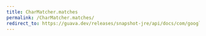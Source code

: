 ```yaml
---
title: CharMatcher.matches
permalink: /CharMatcher.matches/
redirect_to: https://guava.dev/releases/snapshot-jre/api/docs/com/google/common/base/CharMatcher.html#matches-char-
---
```

